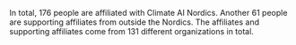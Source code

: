 In total, 176 people are affiliated with Climate AI Nordics. Another 61 people are supporting affiliates from outside the Nordics. The affiliates and supporting affiliates come from 131 different organizations in total.
